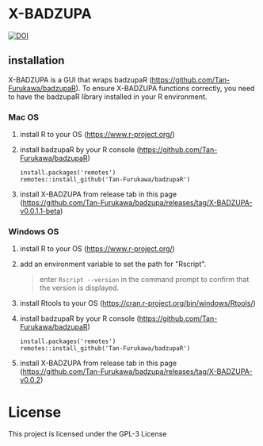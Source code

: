 # X-BADZUPA

[![DOI](https://zenodo.org/badge/DOI/10.5281/zenodo.8401687.svg)](https://doi.org/10.5281/zenodo.8401687)

## installation

X-BADZUPA is a GUI that wraps badzupaR (https://github.com/Tan-Furukawa/badzupaR). To ensure X-BADZUPA functions correctly, you need to have the badzupaR library installed in your R environment.

### Mac OS

1. install R to your OS (https://www.r-project.org/)

1. install badzupaR by your R console (https://github.com/Tan-Furukawa/badzupaR)
    ```
    install.packages('remotes')
    remotes::install_github('Tan-Furukawa/badzupaR')
    ```
1. install X-BADZUPA from release tab in this page (https://github.com/Tan-Furukawa/badzupa/releases/tag/X-BADZUPA-v0.0.1.1-beta)

<!-- [on click download BADZUPA](./product/BADZUPA-0.0.0.dmg) -->

### Windows OS

1. install R to your OS (https://www.r-project.org/)

1. add an environment variable to set the path for "Rscript". 
    > enter ```Rscript --version``` in the command prompt to confirm that the version is displayed.

1. install Rtools to your OS (https://cran.r-project.org/bin/windows/Rtools/)

1. install badzupaR by your R console (https://github.com/Tan-Furukawa/badzupaR)
    ```
    install.packages('remotes')
    remotes::install_github('Tan-Furukawa/badzupaR')
    ```

1. install X-BADZUPA from release tab in this page (https://github.com/Tan-Furukawa/badzupa/releases/tag/X-BADZUPA-v0.0.2)
<!-- [on click download BADZUPA](./product/BADZUPA-0.0.0.dmg) -->

# License
This project is licensed under the GPL-3 License
